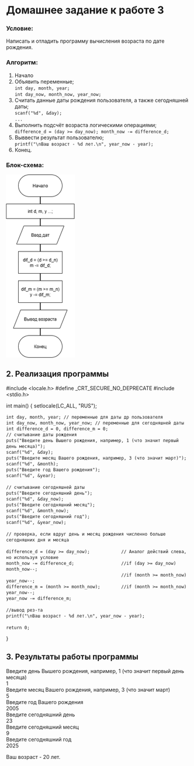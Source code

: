 # Домашнее задание к работе 3

### Условие:
Написать и отладить программу вычисления возраста по дате рождения.

### Алгоритм:
1. Начало      
2. Объявить переменные;        
	`int day, month, year;`  
	 `int day_now, month_now, year_now;`   
3. Считать данные даты рождения пользователя, а также сегодняшней даты;      
	`scanf("%d", &day);`    
	 `...`   
4. Выполнить подсчёт возраста логическими операциями;  
	`difference_d = (day >= day_now);
	month_now -= difference_d;`
5. Выввести результат пользователю;  
    `printf("\nВаш возраст - %d лет.\n", year_now - year);`  
5. Конец.    

### Блок-схема:

![Блок-схема](./Блок_схема.png)

## 2. Реализация программы 

#include <locale.h>
#define _CRT_SECURE_NO_DEPRECATE
#include <stdio.h>

int main()
{
	setlocale(LC_ALL, "RUS");

	int day, month, year; // переменные для даты др пользователя
	int day_now, month_now, year_now; // переменные для сегодняшней даты
	int difference_d = 0, difference_m = 0;
	// считывание даты рождения
	puts("Введите день Вышего рождения, например, 1 (что значит первый день месяца)");
	scanf("%d", &day);
	puts("Введите месяц Вашего рождения, например, 3 (что значит март)");
	scanf("%d", &month);
	puts("Введите год Вашего рождения");
	scanf("%d", &year);

	// считывание сегодняшней даты
	puts("Введите сегодняшний день");
	scanf("%d", &day_now);
	puts("Введите сегодняшний месяц");
	scanf("%d", &month_now);
	puts("Введите сегодняшний год");
	scanf("%d", &year_now);

	// проверка, если вдруг день и месяц рождения численно больше сегодняшних дня и месяца

	difference_d = (day >= day_now);			// Аналог действий слева, но используя условие
	month_now -= difference_d;					//if (day >= day_now) month_now--;
												//if (month >= month_now) year_now--;
	difference_m = (month >= month_now);		//if (month >= month_now) year_now--;
	year_now -= difference_m;					

	//вывод рез-та
	printf("\nВаш возраст - %d лет.\n", year_now - year);

	return 0;
}

## 3. Результаты работы программы

Введите день Вышего рождения, например, 1 (что значит первый день месяца)  
1  
Введите месяц Вашего рождения, например, 3 (что значит март)  
5  
Введите год Вашего рождения  
2005  
Введите сегодняшний день  
23  
Введите сегодняшний месяц  
9  
Введите сегодняшний год  
2025  
  
Ваш возраст - 20 лет.  